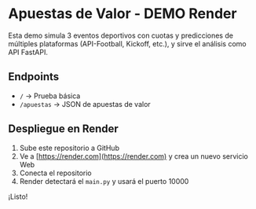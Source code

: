 
# Apuestas de Valor - DEMO Render

Esta demo simula 3 eventos deportivos con cuotas y predicciones de múltiples plataformas (API-Football, Kickoff, etc.), y sirve el análisis como API FastAPI.

## Endpoints

- `/` → Prueba básica
- `/apuestas` → JSON de apuestas de valor

## Despliegue en Render

1. Sube este repositorio a GitHub
2. Ve a [https://render.com](https://render.com) y crea un nuevo servicio Web
3. Conecta el repositorio
4. Render detectará el `main.py` y usará el puerto 10000

¡Listo!
